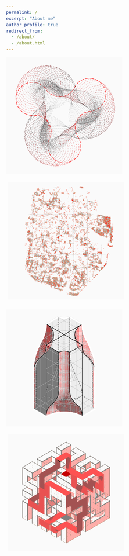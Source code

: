 ```yaml
---
permalink: /
excerpt: "About me"
author_profile: true
redirect_from: 
  - /about/
  - /about.html
---
```

<tr>
<td> 
  <p><a href="https://yingjun-mou.github.io/cv/"><img src="../images/Icon_coding.png" alt="Drawing" style="width: 320px; padding-right: 5px; padding-bottom: 5px;"/> </a>
  </p>
</td>
<td> 
  <p><a href="https://yingjun-mou.github.io/cv/"><img src="../images/Icon_research.png" alt="Drawing" style="width: 320px; padding-left: 5px; padding-bottom: 5px;"/> </a>
  </p>
</td>
</tr>
<tr>
<td> 
  <p><a href="https://yingjun-mou.github.io/cv/"><img src="../images/Icon_design.png" alt="Drawing" style="width: 320px; padding-right: 5px; padding-top: 5px;"/> </a>
  </p>
</td>
<td> 
  <p><a href="https://yingjun-mou.github.io/cv/"><img src="../images/Icon_travel.png" alt="Drawing" style="width: 320px; padding-left: 5px; padding-top: 5px;"/> </a>
  </p>
</td>
</tr>
